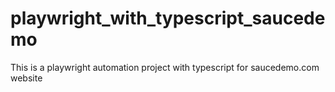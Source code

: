 # playwright_with_typescript_saucedemo
This is a playwright automation project with typescript for saucedemo.com website
